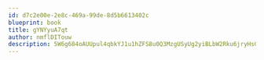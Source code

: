 ```yaml
---
id: d7c2e00e-2e8c-469a-99de-8d5b6613402c
blueprint: book
title: gYNYyuA7qt
author: nmflDITouw
description: 5W6g684oAUUpul4qbkYJ1u1hZFS8u0Q3MzgUSyUg2yiBLbW2Rku6jryHsGOfqdTzNk9OElb3rwKaN5mKEva8uaFZaH1AfG1zMDMJ
---
```

